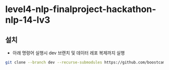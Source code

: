 # level4-nlp-finalproject-hackathon-nlp-14-lv3


## 설치

- 아래 명령어 실행시 dev 브랜치 및 데이터 레포 복제까지 실행
```zsh
git clone --branch dev --recurse-submodules https://github.com/boostcampaitech7/level4-nlp-finalproject-hackathon-nlp-14-lv3.git
```